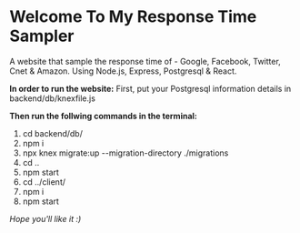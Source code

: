 # Welcome To My Response Time Sampler

A website that sample the response time of - Google, Facebook, Twitter, Cnet & Amazon.
Using Node.js, Express, Postgresql & React.

**In order to run the website:**
First, put your Postgresql information details in backend/db/knexfile.js

**Then run the follwing commands in the terminal:**

1. cd backend/db/
2. npm i
3. npx knex migrate:up --migration-directory ./migrations
4. cd ..
5. npm start
6. cd ../client/
7. npm i
8. npm start

_Hope you'll like it :)_
